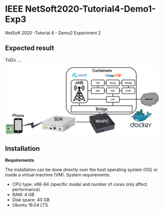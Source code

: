 # IEEE NetSoft2020-Tutorial4-Demo1-Exp3
NetSoft 2020 -Tutorial 4 - Demo2 Experiment 2

## Expected result

ToDo ....
<p align="center">
    <img src="images/demo2-exp2.png"/> 
</p>

## Installation

**Requirements**

The installation can be done directly over the host operating system (OS) or inside a virtual machine (VM). System requirements:
* CPU type: x86-64 (specific model and number of cores only affect performance)
* RAM: 4 GB
* Disk space: 40 GB
* Ubuntu 18.04 LTS
